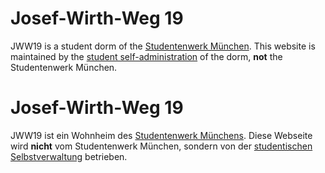 <!-- English -->
# Josef-Wirth-Weg 19
JWW19 is a student dorm of the [Studentenwerk München](https://www.studentenwerk-muenchen.de/wohnen/). This website is maintained by the [student self-administration](#about) of the dorm, **not** the Studentenwerk München.

<!-- Deutsch -->
# Josef-Wirth-Weg 19
JWW19 ist ein Wohnheim des [Studentenwerk Münchens](https://www.studentenwerk-muenchen.de/en/accommodation/). Diese Webseite wird **nicht** vom Studentenwerk München, sondern von der [studentischen Selbstverwaltung](#about) betrieben.
